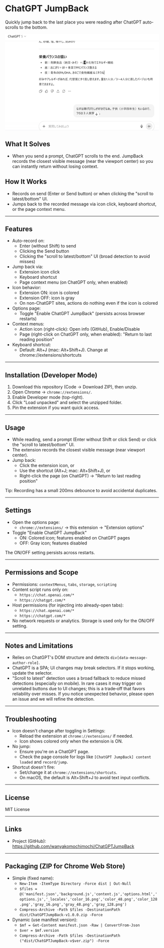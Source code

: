 # ChatGPT JumpBack

Quickly jump back to the last place you were reading after ChatGPT auto-scrolls to the bottom.

![Main usage - jump back from bottom](docs/screenshot-main.gif)

## What It Solves

- When you send a prompt, ChatGPT scrolls to the end. JumpBack records the closest visible message (near the viewport center) so you can instantly return without losing context.

## How It Works

- Records on send (Enter or Send button) or when clicking the "scroll to latest/bottom" UI.
- Jumps back to the recorded message via icon click, keyboard shortcut, or the page context menu.

---

## Features

- Auto-record on:
  - Enter (without Shift) to send
  - Clicking the Send button
  - Clicking the "scroll to latest/bottom" UI (broad detection to avoid misses)
- Jump back via:
  - Extension icon click
  - Keyboard shortcut
  - Page context menu (on ChatGPT only, when enabled)
- Icon behavior:
  - Extension ON: icon is colored
  - Extension OFF: icon is gray
  - On non-ChatGPT sites, actions do nothing even if the icon is colored
- Options page:
  - Toggle "Enable ChatGPT JumpBack" (persists across browser restarts)
- Context menus:
  - Action icon (right-click): Open info (GitHub), Enable/Disable
  - Page (right-click on ChatGPT only, when enabled): "Return to last reading position"
- Keyboard shortcut:
  - Default: Alt+J (mac: Alt+Shift+J). Change at chrome://extensions/shortcuts

---

## Installation (Developer Mode)

1. Download this repository (Code -> Download ZIP), then unzip.
2. Open Chrome -> `chrome://extensions/`.
3. Enable Developer mode (top-right).
4. Click "Load unpacked" and select the unzipped folder.
5. Pin the extension if you want quick access.

---

## Usage

- While reading, send a prompt (Enter without Shift or click Send) or click the "scroll to latest/bottom" UI.
- The extension records the closest visible message (near viewport center).
- Jump back:
  - Click the extension icon, or
  - Use the shortcut (Alt+J; mac: Alt+Shift+J), or
  - Right-click the page (on ChatGPT) -> "Return to last reading position"

Tip: Recording has a small 200ms debounce to avoid accidental duplicates.

---

## Settings

- Open the options page:
  - `chrome://extensions/` -> this extension -> "Extension options"
- Toggle "Enable ChatGPT JumpBack"
  - ON: Colored icon; features enabled on ChatGPT pages
  - OFF: Gray icon; features disabled

The ON/OFF setting persists across restarts.

---

## Permissions and Scope

- Permissions: `contextMenus`, `tabs`, `storage`, `scripting`
- Content script runs only on:
  - `https://chat.openai.com/*`
  - `https://chatgpt.com/*`
- Host permissions (for injecting into already-open tabs):
  - `https://chat.openai.com/*`
  - `https://chatgpt.com/*`
- No network requests or analytics. Storage is used only for the ON/OFF setting.

---

## Notes and Limitations

- Relies on ChatGPT's DOM structure and detects `div[data-message-author-role]`.
- ChatGPT is a SPA; UI changes may break selectors. If it stops working, update the selector.
- "Scroll to latest" detection uses a broad fallback to reduce missed detections (especially on mobile). In rare cases it may trigger on unrelated buttons due to UI changes; this is a trade‑off that favors reliability over misses. If you notice unexpected behavior, please open an issue and we will refine the detection.

---

## Troubleshooting

- Icon doesn't change after toggling in Settings:
  - Reload the extension at `chrome://extensions/` if needed.
  - Icon shows colored only when the extension is ON.
- No jump:
  - Ensure you're on a ChatGPT page.
  - Check the page console for logs like `[ChatGPT JumpBack] content loaded` and `record/jump`.
- Shortcut doesn't fire:
  - Set/change it at `chrome://extensions/shortcuts`.
  - On macOS, the default is Alt+Shift+J to avoid text input conflicts.

---

## License

MIT License

---

## Links

- Project (GitHub): https://github.com/wanyakomochimochi/ChatGPTJumpBack

---

## Packaging (ZIP for Chrome Web Store)

- Simple (fixed name):
  - `New-Item -ItemType Directory -Force dist | Out-Null`
  - `$files = @('manifest.json','background.js','content.js','options.html','options.js','_locales','color_16.png','color_48.png','color_128.png','gray_16.png','gray_48.png','gray_128.png')`
  - `Compress-Archive -Path $files -DestinationPath dist/ChatGPTJumpBack-v1.0.0.zip -Force`
- Dynamic (use manifest version):
  - `$mf = Get-Content manifest.json -Raw | ConvertFrom-Json`
  - `$ver = $mf.version`
  - `Compress-Archive -Path $files -DestinationPath ("dist/ChatGPTJumpBack-v$ver.zip") -Force`
